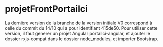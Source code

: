 # projetFrontPortailci

La dernière version de la branche de la version initiale V0 correspond à celle du commit du 14/10 qui a pour identifiant 415de50.
Pour utiliser cette version, il faut generer un projet Angular portailci-angular, et ajouter le dossier rxjs-compat dans le dossier node_modules, et importer Bootstrap.
